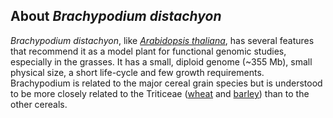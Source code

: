 About *Brachypodium distachyon*
-------------------------------

*Brachypodium distachyon*, like *[Arabidopsis
thaliana](/Arabidopsis_thaliana "Arabidopsis thaliana in Ensembl Plants")*,
has several features that recommend it as a model plant for functional
genomic studies, especially in the grasses. It has a small, diploid
genome (\~355 Mb), small physical size, a short life-cycle and few
growth requirements. Brachypodium is related to the major cereal grain
species but is understood to be more closely related to the Triticeae
([wheat](/Triticum_aestivum "Triticum aestivum in Ensembl Plants") and
[barley](/Hordeum_vulgare "Hordeum vulgare in Ensembl Plants")) than to
the other cereals.
